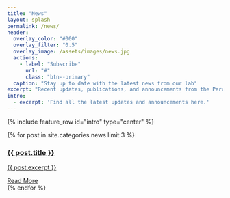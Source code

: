 ```yaml
---
title: "News"
layout: splash
permalink: /news/
header:
  overlay_color: "#000"
  overlay_filter: "0.5"
  overlay_image: /assets/images/news.jpg
  actions:
    - label: "Subscribe"
      url: "#"
      class: "btn--primary"
  caption: "Stay up to date with the latest news from our lab"
excerpt: "Recent updates, publications, and announcements from the Perceptual Intelligence Lab."
intro:
  - excerpt: 'Find all the latest updates and announcements here.'
---
```


{% include feature_row id="intro" type="center" %}

<div class="news-grid">
  {% for post in site.categories.news limit:3 %}
  <div class="news-item">
    <a href="{{ post.url }}">
      <div class="news-thumb" style="background-image: url('{{ post.image }}');"></div>
      <div class="news-content">
        <h3>{{ post.title }}</h3>
        <p>{{ post.excerpt }}</p>
        <a href="{{ post.url }}" class="btn btn--primary">Read More</a>
      </div>
    </a>
  </div>
  {% endfor %}
</div>

